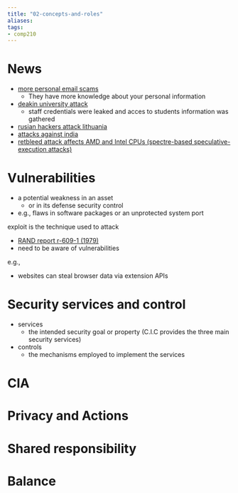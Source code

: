 ```yaml
---
title: "02-concepts-and-roles"
aliases: 
tags: 
- comp210
---
```


# News
- [more personal email scams](https://theconversation.com/email-scams-are-getting-more-personal-they-even-fool-cybersecurity-experts-186009)
	- They have more knowledge about your personal information
- [deakin university attack](https://australiancybersecuritymagazine.com.au/up-to-10000-students-targeted-in-deakin-university-cyberattack/)
	- staff credentials were leaked and acces to students information was gathered
- [rusian hackers attack lithuania](https://www.reuters.com/world/europe/russian-hacker-group-says-cyber-attacks-continue-lithuania-2022-06-28/)
- [attacks against india](https://www.indiatoday.in/india/story/prophet-row-international-hackers-cyber-attacks-india-nupur-sharma-remark-1961941-2022-06-13)
- [retbleed attack affects AMD and Intel CPUs (spectre-based speculative-execution attacks)](https://thehackernews.com/2022/07/new-retbleed-speculative-execution.html)

# Vulnerabilities
- a potential weakness in an asset
	- or in its defense security control
- e.g., flaws in software packages or an unprotected system port

exploit is the technique used to attack

- [RAND report r-609-1 (1979)](https://i.imgur.com/GEVLIq1.png)
- need to be aware of vulnerabilities

e.g.,
- websites can steal browser data via extension APIs

# Security services and control
- services
	- the intended security goal or property (C.I.C provides the three main security services)
- controls
	- the mechanisms employed to implement the services

# CIA

# Privacy and Actions

# Shared responsibility

# Balance


